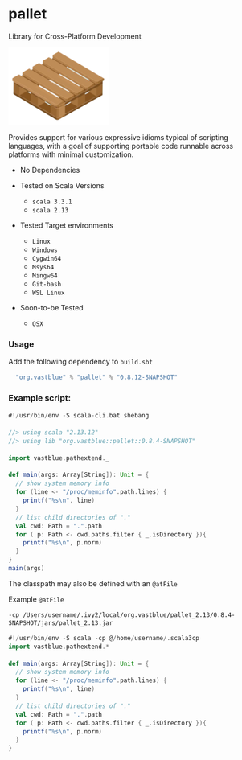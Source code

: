 # pallet
Library for Cross-Platform Development

<img alt="pallet image" width=200 src="images/wooden-pallet.png">

Provides support for various expressive idioms typical of scripting languages, with a goal of supporting portable code runnable across platforms with minimal customization.

* No Dependencies

* Tested on Scala Versions
  * `scala 3.3.1`
  * `scala 2.13`

* Tested Target environments
  * `Linux`
  * `Windows`
  * `Cygwin64`
  * `Msys64`
  * `Mingw64`
  * `Git-bash`
  * `WSL Linux`

* Soon-to-be Tested
  * `OSX`

### Usage

Add the following dependency to `build.sbt`
```sbt
  "org.vastblue" % "pallet" % "0.8.12-SNAPSHOT"
```

### Example script:
```scala
#!/usr/bin/env -S scala-cli.bat shebang

//> using scala "2.13.12"
//> using lib "org.vastblue::pallet::0.8.4-SNAPSHOT"

import vastblue.pathextend._

def main(args: Array[String]): Unit = {
  // show system memory info
  for (line <- "/proc/meminfo".path.lines) {
    printf("%s\n", line)
  }
  // list child directories of "."
  val cwd: Path = ".".path
  for ( p: Path <- cwd.paths.filter { _.isDirectory }){
    printf("%s\n", p.norm)
  }
}
main(args)
```

The classpath may also be defined with an `@atFile`

Example `@atFile` 
```
-cp /Users/username/.ivy2/local/org.vastblue/pallet_2.13/0.8.4-SNAPSHOT/jars/pallet_2.13.jar
```

```scala
#!/usr/bin/env -S scala -cp @/home/username/.scala3cp
import vastblue.pathextend.*

def main(args: Array[String]): Unit = {
  // show system memory info
  for (line <- "/proc/meminfo".path.lines) {
    printf("%s\n", line)
  }
  // list child directories of "."
  val cwd: Path = ".".path
  for ( p: Path <- cwd.paths.filter { _.isDirectory }){
    printf("%s\n", p.norm)
  }
}
```


